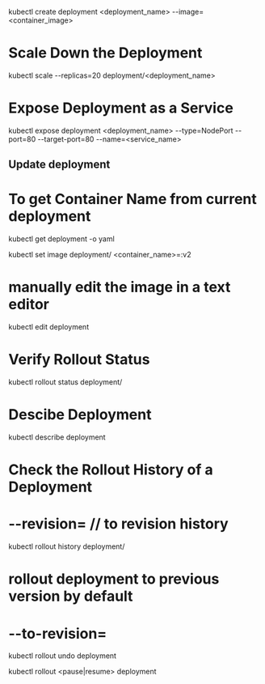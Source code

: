 
kubectl create deployment <deployment_name> --image=<container_image>

# Scale Down the Deployment
kubectl scale --replicas=20 deployment/<deployment_name>

# Expose Deployment as a Service
kubectl expose deployment <deployment_name>  --type=NodePort --port=80 --target-port=80 --name=<service_name>



## Update deployment

# To get Container Name from current deployment
kubectl get deployment <deployment> -o yaml

kubectl set image deployment/<deployment> <container_name>=<image>:v2
# manually edit the image in a text editor
kubectl edit deployment <deployment>

# Verify Rollout Status 
kubectl rollout status deployment/<deployment>

# Descibe Deployment
kubectl describe deployment <deployment>

# Check the Rollout History of a Deployment
# --revision=<number> // to revision history
kubectl rollout history deployment/<deployment>


# rollout deployment to previous version by default
# --to-revision=<number>
kubectl rollout undo deployment <deployment>

kubectl rollout <pause|resume> deployment <deployment>